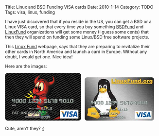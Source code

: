 Title: Linux and BSD Funding VISA cards
Date: 2010-1-14
Category: TODO
Tags: visa, linux, funding

I have just discovered that if you reside in the US, you can get a BSD or a Linux VISA card, so that every time you buy something
[BSDFund](http://bsdfund.org/) and [LinuxFund](http://www.linuxfund.org/) organizations will get some money (I guess some cents) that then
they will spend on funding some Linux/BSD free software projects.

This [Linux Fund](http://www.linuxfund.org/cards/) webpage, says that they are preparing to revitalize their other cards in North America
and launch a card in Europe. Without any doubt, I would get one. Nice idea!

Here are the images:

![](/img/bsdcard250.jpg)   ![](/img/cardbig.jpg)

Cute, aren't they? ;)
